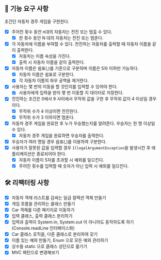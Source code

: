 ## 🚀 기능 요구 사항

초간단 자동차 경주 게임을 구현한다.

- [x] 주어진 횟수 동안 n대의 자동차는 전진 또는 멈출 수 있다.
    - [x] 한 횟수 동안 N 대의 자동차는 전진 또는 멈춘다.
- [x] 각 자동차에 이름을 부여할 수 있다. 전진하는 자동차를 출력할 때 자동차 이름을 같이 출력한다.
    - [x] 자동차는 이름 속성을 가진다.
    - [x] 출력 시 자동차 이름을 같이 출력한다.
- [x] 자동차 이름은 쉼표(,)를 기준으로 구분하며 이름은 5자 이하만 가능하다.
    - [x] 자동차 이름은 쉼표로 구분한다.
    - [x] 각 자동차 이름의 좌우 공백을 제거한다.
- [x] 사용자는 몇 번의 이동을 할 것인지를 입력할 수 있어야 한다.
    - [x] 사용자에게 입력을 받아 몇 번 이동할 지 데이터로 저장한다.
- [x] 전진하는 조건은 0에서 9 사이에서 무작위 값을 구한 후 무작위 값이 4 이상일 경우이다.
    - [x] 무작위 수가 4 이상이면 전진한다.
    - [x] 무작위 수가 3 이하이면 멈춘다.
- [x] 자동차 경주 게임을 완료한 후 누가 우승했는지를 알려준다. 우승자는 한 명 이상일 수 있다.
    - [x] 자동차 경주 게임을 완료하면 우승자를 출력한다.
- [x] 우승자가 여러 명일 경우 쉼표(,)를 이용하여 구분한다.
- [x] 사용자가 잘못된 값을 입력할 경우 `IllegalArgumentException`을 발생시킨 후 애플리케이션은 종료되어야 한다.
    - [x] 자동차 이름이 5자를 초과할 시 예외를 일으킨다.
    - [x] 주어진 횟수를 입력할 때 숫자가 아닌 입력 시 예외를 일으킨다.

## 🛠️ 리팩터링 사항

- [x] 자동차 객체 리스트를 감싸는 일급 컬렉션 객체 만들기
- [x] 게임 흐름을 관리하는 클래스 만들기
- [x] Car 객체를 다른 패키지로 이동하기
- [x] 입력 클래스, 출력 클래스 분리하기
- [x] 입력과 출력이 System.in, System.out 이 아니어도 동작하도록 하기 (Console.readLine 인터페이스화)
- [x] Car 클래스 로직을, 다른 클래스로 분리하여 갖기
- [x] 이름 있는 예외 만들기, Enum 으로 모든 예외 관리하기
- [x] 상수들 static 으로 클래스 상단으로 옮기기
- [x] MVC 패턴으로 변경해보기
